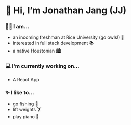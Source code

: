 # 👋 Hi, I’m Jonathan Jang (JJ)

### 🙋‍♂️ I am...
- an incoming freshman at Rice University (go owls!) 🦉
- interested in full stack development 📚
- a native Houstonian 🏙️

### 💻 I'm currently working on...
- A React App

### ✨ I like to...
- go fishing 🎣
- lift weights 🏋️
- play piano 🎹

<!---
JonathanJang24/JonathanJang24 is a ✨ special ✨ repository because its `README.md` (this file) appears on your GitHub profile.
You can click the Preview link to take a look at your changes.
--->

